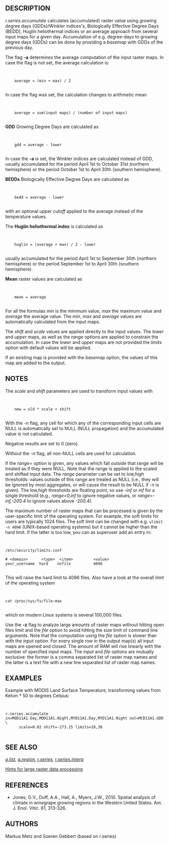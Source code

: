 
## DESCRIPTION

*r.series.accumulate* calculates (accumulated) raster value
using growing degree days (GDDs)/Winkler indices's, Biologically
Effective Degree Days (BEDD), Huglin heliothermal indices or an average
approach from several input maps for a given day. Accumulation of e.g.
degree-days to growing degree days (GDDs) can be done by providing a
*basemap* with GDDs of the previous day.

The flag **-a** determines the average computation of the input raster maps.
In case the flag is not set, the average calculation is:

```


    average = (min + max) / 2


```

In case the flag was set, the calculation changes to arithmetic mean

```


    average = sum(input maps) / (number of input maps)


```

**GDD** Growing Degree Days are calculated as

```


    gdd = average - lower


```

In case the **-a** is set, the Winkler indices are calculated instead
of GDD, usually accumulated for the period April 1st to October
31st (northern hemisphere) or the period October
1st to April 30th
(southern hemisphere).

**BEDDs** Biologically Effective Degree Days are calculated as

```


    bedd = average - lower


```

with an optional upper *cutoff* applied to the average instead of
the temperature values.

The **Huglin heliothermal index** is calculated as

```


    huglin = (average + max) / 2 - lower


```

usually accumulated for the period April 1st to September
30th (northern hemisphere) or the period September
1st to April 30th (southern hemisphere).

**Mean** raster values are calculated as

```


    mean = average


```

For all the formulas *min* is the minimum value, *max*
the maximum value and *average* the average value.
The *min*, *max* and *average* values
are automatically calculated from the input maps.

The *shift* and *scale* values are applied directly to
the input values. The *lower* and *upper* maps, as well
as the *range* options are applied to constrain the
accumulation. In case the *lower* and *upper* maps are
not provided the *limits* option with default values will be
applied.

If an existing map is provided with the *basemap* option, the
values of this map are added to the output.

## NOTES

The *scale* and *shift* parameters are used to transform
input values with

```


    new = old * scale + shift


```

With the *-n* flag, any cell for which any of the
corresponding input cells are NULL is automatically set to NULL
(NULL propagation) and the accumulated value is not calculated.

Negative results are set to 0 (zero).

Without the *-n* flag, all non-NULL cells are used for calculation.

If the *range=* option is given, any values which fall outside
that range will be treated as if they were NULL. Note that the range is
applied to the scaled and shifted input data. The *range*
parameter can be set to *low,high* thresholds:
values outside of this range are treated as NULL (i.e., they will be
ignored by most aggregates, or will cause the result to be NULL if -n
is given). The *low,high* thresholds are floating point, so use
*-inf* or *inf* for a single threshold (e.g.,
*range=0,inf* to ignore negative values, or
*range=-inf,-200.4* to ignore values above -200.4).

The maximum number of raster maps that can be processed is given by the
user-specific limit of the operating system. For example, the soft limits
for users are typically 1024 files. The soft limit can be changed with e.g.
`ulimit -n 4096` (UNIX-based operating systems) but it cannot be
higher than the hard limit. If the latter is too low, you can as superuser
add an entry in:

```


/etc/security/limits.conf

# <domain>      <type>  <item>         <value>
your_username  hard    nofile          4096


```

This will raise the hard limit to 4096 files. Also have a look at the
overall limit of the operating system

```


cat /proc/sys/fs/file-max


```

which on modern Linux systems is several 100,000 files.

Use the **-z** flag to analyze large amounts of raster maps without
hitting open files limit and the *file* option to avoid hitting
the size limit of command line arguments.
Note that the computation using the *file* option is slower
than with the *input* option.
For every single row in the output map(s) all input maps are
opened and closed. The amount of RAM will rise linearly with the number
of specified input maps. The *input* and *file* options are
mutually exclusive: the former is a comma separated list of raster map
names and the latter is a text file with a new line separated list of
raster map names.

## EXAMPLES

Example with MODIS Land Surface Temperature, transforming values from
Kelvin \* 50 to degrees Celsius:

```


r.series.accumulate in=MOD11A1.Day,MOD11A1.Night,MYD11A1.Day,MYD11A1.Night out=MCD11A1.GDD \
      scale=0.02 shift=-273.15 limits=10,30


```

## SEE ALSO

*[g.list](g.list.html),
[g.region](g.region.html),
[r.series](r.series.html),
[r.series.interp](r.series.interp.html)*

[Hints for large raster data processing](https://grasswiki.osgeo.org/wiki/Large_raster_data_processing)

## REFERENCES

* Jones, G.V., Duff, A.A., Hall, A., Myers, J.W., 2010.
  Spatial analysis of climate in winegrape growing regions in the
  Western United States. Am. J. Enol. Vitic. 61, 313-326.

## AUTHORS

Markus Metz and Soeren Gebbert (based on r.series)
